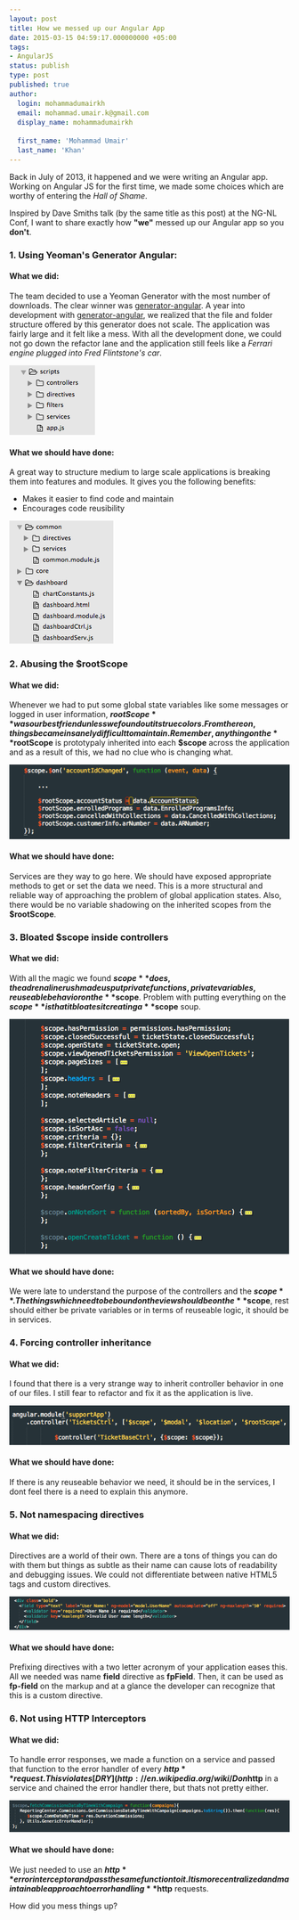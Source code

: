 ```yaml
---
layout: post
title: How we messed up our Angular App
date: 2015-03-15 04:59:17.000000000 +05:00
tags:
- AngularJS
status: publish
type: post
published: true
author:
  login: mohammadumairkh
  email: mohammad.umair.k@gmail.com
  display_name: mohammadumairkh

  first_name: 'Mohammad Umair'
  last_name: 'Khan'
---
```

Back in July of 2013, it happened and we were writing an Angular app. Working on Angular JS for the first time, we made some choices which are worthy of entering the *Hall of Shame*.

Inspired by Dave Smiths talk (by the same title as this post) at the NG-NL Conf, I want to share exactly how **"we"** messed up our Angular app so you **don't**.

### 1. Using Yeoman's Generator Angular:

#### What we did:
The team decided to use a Yeoman Generator with the most number of downloads. The clear winner was [generator-angular](https://github.com/yeoman/generator-angular). A year into development with [generator-angular](https://github.com/yeoman/generator-angular), we realized that the file and folder structure offered by this generator does not scale. The application was fairly large and it felt like a mess. With all the development done, we could not go down the refactor lane and the application still feels like a *Ferrari engine plugged into Fred Flintstone's car*.

![Generator Angular Folder Structure](/assets/img/20150315/generatorAngularFolderStructure.png)

#### What we should have done:
A great way to structure medium to large scale applications is breaking them into features and modules. It gives you the following benefits:

- Makes it easier to find code and maintain
- Encourages code reusibility

![Improved Folder Structure](/assets/img/20150315/improvedFolderStructure.png)

### 2. Abusing the **$rootScope**

#### What we did:
Whenever we had to put some global state variables like some messages or logged in user information, **$rootScope** was our best friend unless we found out its true colors. From there on, things became insanely difficult to maintain. Remember, anything on the **$rootScope** is prototypaly inherited into each **$scope** across the application and as a result of this, we had no clue who is changing what.

![rootScope Abuse](/assets/img/20150315/rootScopeAbuse.png)

#### What we should have done:
Services are they way to go here. We should have exposed appropriate methods to get or set the data we need. This is a more structural and reliable way of approaching the problem of global application states. Also, there would be no variable shadowing on the inherited scopes from the **$rootScope**.

### 3. Bloated **$scope** inside controllers

#### What we did:
With all the magic we found **$scope** does, the adrenaline rush made us put private functions, private  variables, reuseable behavior on the **$scope**. Problem with putting everything on the **$scope** is that it bloates it creating a **$scope** soup.

![scope Bloat](/assets/img/20150315/scopeBloat.png)

#### What we should have done:
We were late to understand the purpose of the controllers and the **$scope**. The things which need to be bound on the view should be on the **$scope**, rest should either be private variables or in terms of reuseable logic, it should be in services.

### 4. Forcing controller inheritance

#### What we did:
I found that there is a very strange way to inherit controller behavior in one of our files. I still fear to refactor and fix it as the application is live.

![whaaaaaaat?!?](/assets/img/20150315/controllerInheritance.png)

#### What we should have done:
If there is any reuseable behavior we need, it should be in the services, I dont feel there is a need to explain this anymore.

### 5. Not namespacing directives

#### What we did:
Directives are a world of their own. There are a tons of things you can do with them but things as subtle as their name can cause lots of readability and debugging issues. We could not differentiate between native HTML5 tags and custom directives.

![Not Namespacing Directives](/assets/img/20150315/directiveNamespacing.png)

#### What we should have done:
Prefixing directives with a two letter acronym of your application eases this. All we needed was name **field** directive as **fpField**. Then, it can be used as **fp-field** on the markup and at a glance the developer can recognize that this is a custom directive.

### 6. Not using HTTP Interceptors

#### What we did:
To handle error responses, we made a function on a service and passed that function to the error handler of every **$http** request. This violates [DRY](http://en.wikipedia.org/wiki/Don%27t_repeat_yourself) and was a nuisance to add with every request. We could have wrapped **$http** in a service and chained the error handler there, but thats not pretty either.

![Generic Error Handlers](/assets/img/20150315/httpInterceptors.png)

#### What we should have done:
We just needed to use an **$http** error interceptor and pass the same function to it. It is more centralized and maintainable approach to error handling **$http** requests.

How did you mess things up?





